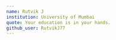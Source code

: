 ```yaml
---
name: Rutvik J
institution: University of Mumbai
quote: Your education is in your hands.
github_user: RutvikJ77
---
```

